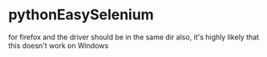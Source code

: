 # pythonEasySelenium
for firefox and the driver should be in the same dir
also, it's highly likely that this doesn't work on Windows
